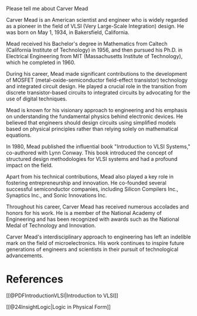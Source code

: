 Please tell me about Carver Mead

Carver Mead is an American scientist and engineer who is widely regarded as a pioneer in the field of VLSI (Very Large-Scale Integration) design. He was born on May 1, 1934, in Bakersfield, California.

Mead received his Bachelor's degree in Mathematics from Caltech (California Institute of Technology) in 1956, and then pursued his Ph.D. in Electrical Engineering from MIT (Massachusetts Institute of Technology), which he completed in 1960.

During his career, Mead made significant contributions to the development of MOSFET (metal-oxide-semiconductor field-effect transistor) technology and integrated circuit design. He played a crucial role in the transition from discrete transistor-based circuits to integrated circuits by advocating for the use of digital techniques.

Mead is known for his visionary approach to engineering and his emphasis on understanding the fundamental physics behind electronic devices. He believed that engineers should design circuits using simplified models based on physical principles rather than relying solely on mathematical equations.

In 1980, Mead published the influential book "Introduction to VLSI Systems," co-authored with Lynn Conway. This book introduced the concept of structured design methodologies for VLSI systems and had a profound impact on the field.

Apart from his technical contributions, Mead also played a key role in fostering entrepreneurship and innovation. He co-founded several successful semiconductor companies, including Silicon Compilers Inc., Synaptics Inc., and Sonic Innovations Inc.

Throughout his career, Carver Mead has received numerous accolades and honors for his work. He is a member of the National Academy of Engineering and has been recognized with awards such as the National Medal of Technology and Innovation.

Carver Mead's interdisciplinary approach to engineering has left an indelible mark on the field of microelectronics. His work continues to inspire future generations of engineers and scientists in their pursuit of technological advancements.

# References

[[@PDFIntroductionVLSI|Introduction to VLSI]]

[[@24InsightLogic|Logic in Physical Form]]